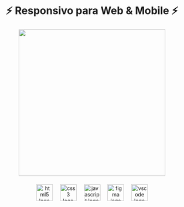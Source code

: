 <h1 align="center">⚡ Responsivo para Web & Mobile ⚡</h1>

###

<div align="center">
  <img height="400" src="https://i.imgur.com/OPK0jbY.png"  />
</div>

###

<div align="center">
  <img src="https://skillicons.dev/icons?i=html" height="45" alt="html5 logo"  />
  <img width="12" />
  <img src="https://skillicons.dev/icons?i=css" height="45" alt="css3 logo"  />
  <img width="12" />
  <img src="https://skillicons.dev/icons?i=js" height="45" alt="javascript logo"  />
  <img width="12" />
  <img src="https://skillicons.dev/icons?i=figma" height="45" alt="figma logo"  />
  <img width="12" />
  <img src="https://skillicons.dev/icons?i=vscode" height="45" alt="vscode logo"  />
</div>

###
